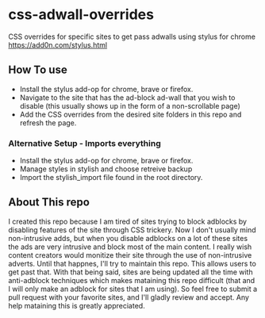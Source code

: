 # css-adwall-overrides
CSS overrides for specific sites to get pass adwalls using stylus for chrome https://add0n.com/stylus.html

## How To use

- Install the stylus add-op for chrome, brave or firefox. 
- Navigate to the site that has the ad-block ad-wall that you wish to disable (this usually shows up in the form of a non-scrollable page) 
- Add the CSS overrides from the desired site folders in this repo and refresh the page.
  
### Alternative Setup - Imports everything
- Install the stylus add-op for chrome, brave or firefox.
- Manage styles in stylish and choose retreive backup
- Import the stylish_import file found in the root directory. 

## About This repo 
I created this repo because I am tired of sites trying to block adblocks by disabling features of the site through CSS trickery. Now I don't usually mind non-intrusive adds, but when you disable adblocks on a lot of these sites the ads are very intrusive and block most of the main content. I really wish content creators would monitize their site through the use of non-intrusive adverts. Until that happnes, I'll try to maintain this repo. This allows users to get past that. With that being said, sites are being updated all the time with anti-adblock techniques which makes mataining this repo difficult (that and I will only make an adblock for sites that I am using). So feel free to submit a pull request with your favorite sites, and I'll gladly review and accept. Any help mataining this is greatly appreciated. 


